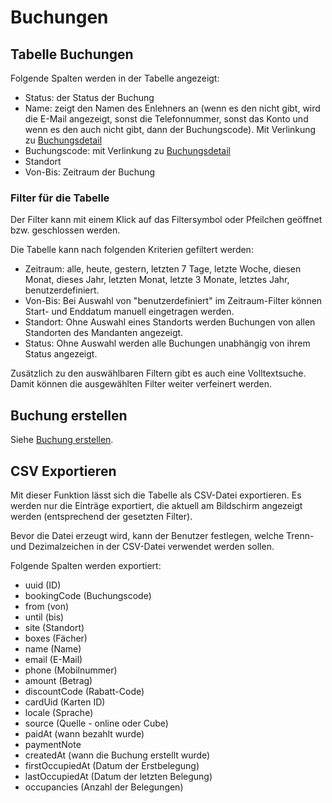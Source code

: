 # Buchungen

<ImageCaption
    src="/buchungen/grafik.png"
    alt="Tabelle Buchungen"
    caption="Tabelle Buchungen"
/>

## Tabelle Buchungen

Folgende Spalten werden in der Tabelle angezeigt:

- Status: der Status der Buchung
- Name: zeigt den Namen des Enlehners an (wenn es den nicht gibt, wird die E-Mail angezeigt, sonst die Telefonnummer, sonst das Konto und wenn es den auch nicht gibt, dann der Buchungscode). Mit Verlinkung zu [Buchungsdetail](buchung%20detail.md)
- Buchungscode: mit Verlinkung zu [Buchungsdetail](buchung%20detail.md)
- Standort
- Von-Bis: Zeitraum der Buchung

### Filter für die Tabelle

<ImageCaption
    src="/buchungen/grafik1.png"
    alt="Buchungen-Tabelle mit Filter"
    caption="Buchungen-Tabelle mit Filter"
/>

Der Filter kann mit einem Klick auf das Filtersymbol oder Pfeilchen geöffnet bzw. geschlossen werden.

Die Tabelle kann nach folgenden Kriterien gefiltert werden:

- Zeitraum: alle, heute, gestern, letzten 7 Tage, letzte Woche, diesen Monat, dieses Jahr, letzten Monat, letzte 3 Monate, letztes Jahr, benutzerdefiniert.
- Von-Bis: Bei Auswahl von "benutzerdefiniert" im Zeitraum-Filter können Start- und Enddatum manuell eingetragen werden.
- Standort: Ohne Auswahl eines Standorts werden Buchungen von allen Standorten des Mandanten angezeigt.
- Status: Ohne Auswahl werden alle Buchungen unabhängig von ihrem Status angezeigt.

Zusätzlich zu den auswählbaren Filtern gibt es auch eine Volltextsuche. Damit können die ausgewählten Filter weiter verfeinert werden. 

## Buchung erstellen

Siehe [Buchung erstellen](buchung%20erstellen.md). 

## CSV Exportieren

Mit dieser Funktion lässt sich die Tabelle als CSV-Datei exportieren. Es werden nur die Einträge exportiert, die aktuell am Bildschirm angezeigt werden (entsprechend der gesetzten Filter).

Bevor die Datei erzeugt wird, kann der Benutzer festlegen, welche Trenn- und Dezimalzeichen in der CSV-Datei verwendet werden sollen.

<ImageCaption
    src="/buchungen/grafik_sync.png"
    alt="Abfrage Trenn- und Dezimalzeichen"
    caption="Abfrage Trenn- und Dezimalzeichen"
/>

<ImageCaption
    src="/buchungen/grafik2.png"
    alt="Beispiel für eine CSV-Datei (Spalten nicht vollständig)"
    caption="Beispiel für eine CSV-Datei (Spalten nicht vollständig)"
/>

Folgende Spalten werden exportiert:

- uuid	(ID)
- bookingCode (Buchungscode)
- from (von)
- until (bis)
- site (Standort)
- boxes (Fächer)
- name (Name)
- email (E-Mail)
- phone (Mobilnummer)
- amount (Betrag)
- discountCode (Rabatt-Code)
- cardUid (Karten ID)
- locale (Sprache)
- source (Quelle - online oder Cube)
- paidAt (wann bezahlt wurde)
- paymentNote
- createdAt (wann die Buchung erstellt wurde)
- firstOccupiedAt (Datum der Erstbelegung)
- lastOccupiedAt (Datum der letzten Belegung)
- occupancies (Anzahl der Belegungen)